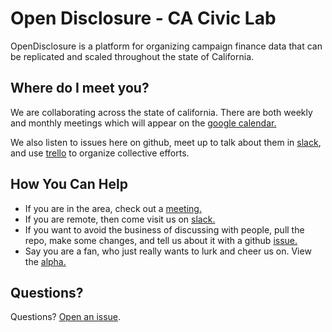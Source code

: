 Open Disclosure - CA Civic Lab
========================

OpenDisclosure is a platform for organizing campaign finance data that can be replicated and scaled throughout the state of California.

## Where do I meet you?

We are collaborating across the state of california.  There are both weekly and monthly meetings which will appear on the [google calendar.](https://groups.google.com/forum/#!forum/opencal)

We also listen to issues here on github, meet up to talk about them in [slack](opencal.slack.com), and use [trello](https://trello.com/b/StoAokyX) to organize collective efforts. 

## How You Can Help

* If you are in the area, check out a [meeting.](https://groups.google.com/forum/#!forum/opencal)
* If you are remote, then come visit us on [slack.](opencal.slack.com)
* If you want to avoid the business of discussing with people, pull the repo, make some changes, and tell us about it with a github [issue.](https://github.com/opencalifornia/issues)
* Say you are a fan, who just really wants to lurk and cheer us on.  View the [alpha.](caciviclab.com/disclosure)

## Questions?

Questions? [Open an issue](https://github.com/opencalifornia/opencalifornia.github.io/issues).
